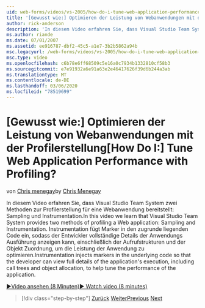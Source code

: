 ```yaml
---
uid: web-forms/videos/vs-2005/how-do-i-tune-web-application-performance-with-profiling
title: '[Gewusst wie:] Optimieren der Leistung von Webanwendungen mit der Profilerstellung | Microsoft-Dokumentation'
author: rick-anderson
description: 'In diesem Video erfahren Sie, dass Visual Studio Team System zwei Methoden zur Profilerstellung für eine Webanwendung bereitstellt: Sampling und Instrumentation. Instrumentation...'
ms.author: riande
ms.date: 07/01/2007
ms.assetid: ee916787-dbf2-45c5-a1e7-3b2b5862a94b
msc.legacyurl: /web-forms/videos/vs-2005/how-do-i-tune-web-application-performance-with-profiling
msc.type: video
ms.openlocfilehash: c6b78e6ff68509c5e16a0c7934b1332810cf58b3
ms.sourcegitcommit: e7e91932a6e91a63e2e46417626f39d6b244a3ab
ms.translationtype: MT
ms.contentlocale: de-DE
ms.lasthandoff: 03/06/2020
ms.locfileid: "78519699"
---
```

# <a name="how-do-i-tune-web-application-performance-with-profiling"></a><span data-ttu-id="3ea41-105">[Gewusst wie:] Optimieren der Leistung von Webanwendungen mit der Profilerstellung</span><span class="sxs-lookup"><span data-stu-id="3ea41-105">[How Do I:] Tune Web Application Performance with Profiling?</span></span>

<span data-ttu-id="3ea41-106">von [Chris menegay](https://twitter.com/CMenegay)</span><span class="sxs-lookup"><span data-stu-id="3ea41-106">by [Chris Menegay](https://twitter.com/CMenegay)</span></span>

<span data-ttu-id="3ea41-107">In diesem Video erfahren Sie, dass Visual Studio Team System zwei Methoden zur Profilerstellung für eine Webanwendung bereitstellt: Sampling und Instrumentation.</span><span class="sxs-lookup"><span data-stu-id="3ea41-107">In this video we learn that Visual Studio Team System provides two methods of profiling a Web application: Sampling and Instrumentation.</span></span> <span data-ttu-id="3ea41-108">Instrumentation fügt Marker in den zugrunde liegenden Code ein, sodass der Entwickler vollständige Details der Anwendungs Ausführung anzeigen kann, einschließlich der Aufrufstrukturen und der Objekt Zuordnung, um die Leistung der Anwendung zu optimieren.</span><span class="sxs-lookup"><span data-stu-id="3ea41-108">Instrumentation injects markers in the underlying code so that the developer can view full details of the application's execution, including call trees and object allocation, to help tune the performance of the application.</span></span>

[<span data-ttu-id="3ea41-109">&#9654;Video ansehen (8 Minuten)</span><span class="sxs-lookup"><span data-stu-id="3ea41-109">&#9654; Watch video (8 minutes)</span></span>](https://channel9.msdn.com/Blogs/ASP-NET-Site-Videos/how-do-i-tune-web-application-performance-with-profiling)

> [!div class="step-by-step"]
> <span data-ttu-id="3ea41-110">[Zurück](how-do-i-load-test-a-web-application.md)
> [Weiter](how-do-i-set-up-distributed-load-testing-for-high-volume-tests.md)</span><span class="sxs-lookup"><span data-stu-id="3ea41-110">[Previous](how-do-i-load-test-a-web-application.md)
[Next](how-do-i-set-up-distributed-load-testing-for-high-volume-tests.md)</span></span>
